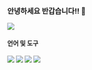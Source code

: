 ### 안녕하세요 반갑습니다!! 👋

<!--
**dufwn1234/dufwn1234** is a ✨ _special_ ✨ repository because its `README.md` (this file) appears on your GitHub profile.

Here are some ideas to get you started:

- 🔭 I’m currently working on ...
- 🌱 I’m currently learning ...
- 👯 I’m looking to collaborate on ...
- 🤔 I’m looking for help with ...
- 💬 Ask me about ...
- 📫 How to reach me: ...
- 😄 Pronouns: ...
- ⚡ Fun fact: ...
-->
<a href="https://fog-centaur-526.notion.site/3b7bee4dbab340e3931c01292b6d18d5?pvs=4">
 <img src="https://img.shields.io/badge/portfolio-000000?style=flat&logo=notion&logoColor=white"/>
</a>

#### 언어 및 도구
<img src="https://img.shields.io/badge/python-3776AB?style=flat&logo=python&logoColor=white"/> <img src="https://img.shields.io/badge/rstudio-75AADB?style=flat&logo=rstudio&logoColor=white"/> <img src="https://img.shields.io/badge/django-092E20?style=flat&logo=django&logoColor=white"/> <img src="https://img.shields.io/badge/amazonaws-232F3E?style=flat&logo=amazonaws&logoColor=white"/>
